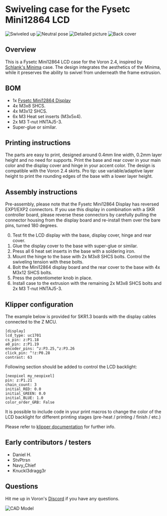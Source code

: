 # Swiveling case for the Fysetc Mini12864 LCD
![Swiveled up](Images/LCD_SwivelUp.jpg)
![Neutral pose](Images/LCD_SwivelDown.jpg)
![Detailed picture](Images/LCD_Detailed.jpg)
![Back cover](Images/LCD_BackCover.jpg)

## Overview
This is a Fysetc Mini12864 LCD case for the Voron 2.4, inspired by [Schlank's Minima](https://github.com/schlnk/VoronUsers/blob/master/printer_mods/schlank/minima) case. The design integrates the aesthetics of the Minima, while it preserves the ability to swivel from underneath the frame extrusion.

## BOM
* 1x [Fysetc Mini12864 Display](https://www.aliexpress.com/item/32972382466.html)
* 4x M3x8 SHCS.
* 4x M3x12 SHCS.
* 6x M3 Heat set inserts (M3x5x4).
* 2x M3 T-nut HNTAJ5-3.
* Super-glue or similar.

## Printing instructions
The parts are easy to print, designed around 0.4mm line width, 0.2mm layer height and no need for supports. Print the base and rear cover in your main color and the display cover and hinge in your accent color. The design is compatible with the Voron 2.4 skirts. Pro tip: use variable/adaptive layer height to print the rounding edges of the base with a lower layer height.

## Assembly instructions
Pre-assembly, please note that the Fysetc Mini12864 Display has reversed EXP1/EXP2 connectors. If you use this display in combination with a SKR controller board, please reverse these connectors by carefully pulling the connector housing from the display board and re-install them over the bare pins, turned 180 degrees.

0. Test fit the LCD display with the base, display cover, hinge and rear cover.
1. Glue the display cover to the base with super-glue or similar.
2. Press all 6 heat set inserts in the base with a soldering iron.
3. Mount the hinge to the base with 2x M3x8 SHCS bolts. Control the swiveling tension with these bolts.
4. Bolt the Mini12864 display board and the rear cover to the base with 4x M3x12 SHCS bolts.
5. Press the potentiometer knob in place.
6. Install case to the extrusion with the remaining 2x M3x8 SHCS bolts and 2x M3 T-nut HNTAJ5-3.

## Klipper configuration
The example below is provided for SKR1.3 boards with the display cables connected to the Z MCU. 
```
[display]
lcd_type: uc1701
cs_pin: z:P1.18
a0_pin: z:P1.19
encoder_pins: ^z:P3.25,^z:P3.26
click_pin: ^!z:P0.28
contrast: 63

```
Following section should be added to control the LCD backlight:
```
[neopixel my_neopixel]
pin: z:P1.21
chain_count: 3
initial_RED: 0.0
initial_GREEN: 0.0
initial_BLUE: 1.0
color_order_GRB: False
```
It is possible to include code in your print macros to change the color of the LCD backlight for different printing stages (pre-heat / printing / finish / etc.)

Please refer to [klipper documentation](https://github.com/KevinOConnor/klipper/blob/master/config/example-extras.cfg) for further info.

## Early contributors / testers
- Daniel H.
- StvPtrsn
- Navy_Chief
- Knuckl3dragg3r

## Questions
Hit me up in Voron's [Discord](https://discord.gg/xgXWctB) if you have any questions.

![CAD Model](Images/LCD_CAD.jpg)